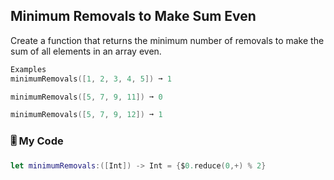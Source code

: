 ## Minimum Removals to Make Sum Even

Create a function that returns the minimum number of removals to make the sum of all elements in an array even.
```swift
Examples
minimumRemovals([1, 2, 3, 4, 5]) ➞ 1

minimumRemovals([5, 7, 9, 11]) ➞ 0

minimumRemovals([5, 7, 9, 12]) ➞ 1
```
### 🎚️ My Code
```swift
let minimumRemovals:([Int]) -> Int = {$0.reduce(0,+) % 2}
```
